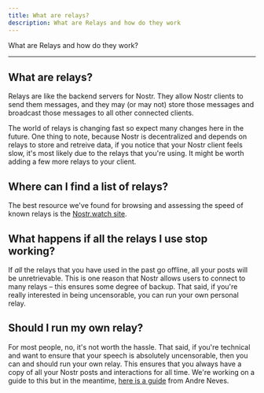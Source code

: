 ```yaml
---
title: What are relays?
description: What are Relays and how do they work
---
```


What are Relays and how do they work?

---

## What are relays?

Relays are like the backend servers for Nostr. They allow Nostr clients to send them messages, and they may (or may not) store those messages and broadcast those messages to all other connected clients.

The world of relays is changing fast so expect many changes here in the future. One thing to note, because Nostr is decentralized and depends on relays to store and retreive data, if you notice that your Nostr client feels slow, it's most likely due to the relays that you're using. It might be worth adding a few more relays to your client.

## Where can I find a list of relays?

The best resource we've found for browsing and assessing the speed of known relays is the [Nostr.watch site](https://nostr.watch/relays/find).

## What happens if all the relays I use stop working?

If _all_ the relays that you have used in the past go offline, all your posts will be unretrievable. This is one reason that Nostr allows users to connect to many relays – this ensures some degree of backup. That said, if you're really interested in being uncensorable, you can run your own personal relay.

## Should I run my own relay?

For most people, no, it's not worth the hassle. That said, if you're technical and want to ensure that your speech is absolutely uncensorable, then you can and should run your own relay. This ensures that you always have a copy of all your Nostr posts and interactions for all time. We're working on a guide to this but in the meantime, [here is a guide](https://andreneves.xyz/p/set-up-a-nostr-relay-server-in-under) from Andre Neves.
